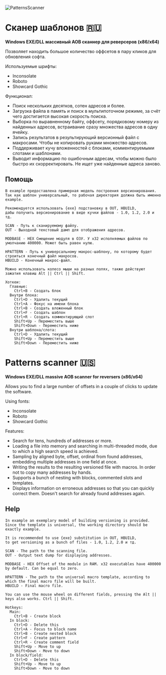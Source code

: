![PatternsScanner](https://user-images.githubusercontent.com/89551246/132249559-234a812a-4df1-4d72-bb49-ae94866f56b2.jpg)

# Сканер шаблонов :ru:
**Windows EXE/DLL массивный AOB сканнер для реверсеров (x86/x64)**

Позволяет находить большое количество оффсетов в пару кликов для обновления софта.

Используемые шрифты:
- Inconsolate
- Roboto
- Showcard Gothic

Функционал:
- Поиск нескольких десятков, сотен адресов и более.
- Загрузка файла в память и поиск в мультипоточном режиме, за счёт чего достигается высокая скорость поиска.
- Выборка по выравненному байту, оффсету, порядковому номеру из найденных адресов, встраивание сразу множества адресов в одну ячейку.
- Запись результатов в результирующий версионный файл с макросами. Чтобы не копировать руками множество адресов.
- Поддерживает кучу вложенностей с блоками, комментируемыми слотами и шаблонами.
- Выводит информацию по ошибочным адресам, чтобы можно было быстро их скорректировать. Не ищет уже найденные адреса заново.

## Помощь
```
В example предоставлена примерная модель построения версионирования.
Так как шаблон универсальный, то рабочая директория должна быть именно example.

Рекомендуется использовать {exe} подстановку в OUT, HBUILD, 
дабы получить версионирование в виде кучки файлов - 1.0, 1.2, 2.0 и тд.

SCAN - Путь к сканируемому файлу.
OUT - Выходной текстовый дамп для отображения адресов.

MODBASE - HEX Смещение модуля в ОЗУ. У x32 исполняемых файлов по умолчанию 400000. Может быть равен нулю.

HPATTERN - Путь к универсальному макрос-шаблону, по которому будет строиться конечный файл макросов.
HBUILD - Конечный макрос-файл.

Можно использовать колесо мыши на разных полях, также действуют зажатия клавиш Alt || Ctrl || Shift.

Хоткеи:
  Главные:
    Ctrl+B - Создать блок
  Внутри блока:
    Ctrl+D - Удалить текущий
    Ctrl+A - Фокус на имени блока
    Ctrl+B - Создать вложенный блок
    Ctrl+F - Создать шаблон
    Ctrl+R - Создать комментирующий слот
    Shift+Up - Переместить выше
    Shift+Down - Переместить ниже
  Внутри шаблона/слота:
    Ctrl+D - Удалить текущий
    Shift+Up - Переместить выше
    Shift+Down - Переместить ниже
```

# Patterns scanner :us:
**Windows EXE/DLL massive AOB scanner for reversers (x86/x64)**

Allows you to find a large number of offsets in a couple of clicks to update the software.

Using fonts:
- Inconsolate
- Roboto
- Showcard Gothic

Features:
- Search for tens, hundreds of addresses or more.
- Loading a file into memory and searching in multi-threaded mode, due to which a high search speed is achieved.
- Sampling by aligned byte, offset, ordinal from found addresses, embedding multiple addresses in one field at once.
- Writing the results to the resulting versioned file with macros. In order not to copy many addresses by hands.
- Supports a bunch of nesting with blocks, commented slots and templates.
- Displays information on erroneous addresses so that you can quickly correct them. Doesn't search for already found addresses again.

## Help
```
In example an exemplary model of building versioning is provided. 
Since the template is universal, the working directory should be exactly example.

It is recommended to use {exe} substitution in OUT, HBUILD,
to get versioning as a bunch of files - 1.0, 1.2, 2.0 и тд.

SCAN - The path to the scanning file.
OUT - Output text dump for displaying addresses.

MODBASE - HEX Offset of the module in RAM. x32 executables have 400000 by default. Can be equal to zero.

HPATTERN - The path to the universal macro template, according to which the final macro file will be built.
HBUILD - Final macro file.

You can use the mouse wheel on different fields, pressing the Alt || keys also works. Ctrl || Shift.

Hotkeys:
  Main:
    Ctrl+B - Create block
  In block:
    Ctrl+D - Delete this
    Ctrl+A - Focus to block name
    Ctrl+B - Create nested block
    Ctrl+F - Create pattern
    Ctrl+R - Create comment field
    Shift+Up - Move to up
    Shift+Down - Move to down
  In block/field:
    Ctrl+D - Delete this
    Shift+Up - Move to up
    Shift+Down - Move to down
```
